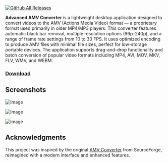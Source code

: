 [![GitHub All Releases](https://img.shields.io/github/downloads/afkarxyz/Advanced-AMV-Converter/total?style=for-the-badge)](https://github.com/afkarxyz/Advanced-AMV-Converter/releases)

**Advanced AMV Converter** is a lightweight desktop application designed to convert videos to the AMV (Actions Media Video) format — a proprietary format used primarily in older MP4/MP3 players. This converter features automatic black bar removal, multiple resolution options (96p–240p), and a range of frame rate settings from 10 to 30 FPS. It uses optimized encoding to produce AMV files with minimal file sizes, perfect for low-storage portable devices. The application supports drag-and-drop functionality and batch conversion of popular video formats including MP4, AVI, MOV, MKV, FLV, WMV, and WEBM.

### [Download](https://github.com/afkarxyz/Advanced-AMV-Converter/releases/download/v1.0/Advanced.AMV.Converter.exe)

## Screenshots

![image](https://github.com/user-attachments/assets/b77995b8-3ba8-4a4c-8c68-49a7043b8b9a)

![image](https://github.com/user-attachments/assets/94e097b3-a003-4ffd-8d04-90ec3586df0f)

![image](https://github.com/user-attachments/assets/b59f7acc-86cb-419d-8983-e88f327e4517)

## Acknowledgments

This project was inspired by the original [AMV Converter](https://sourceforge.net/projects/amv-converter/) from SourceForge, reimagined with a modern interface and enhanced features.
